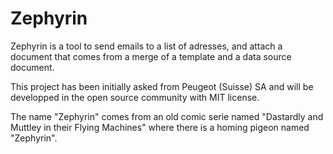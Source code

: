 # Zephyrin

Zephyrin is a tool to send emails to a list of adresses, and attach a document that comes from a merge of a template and a data source document.

This project has been initially asked from Peugeot (Suisse) SA and will be developped in the open source community with MIT license.

The name "Zephyrin" comes from an old comic serie named "Dastardly and Muttley in their Flying Machines" where there is a homing pigeon named "Zephyrin".
